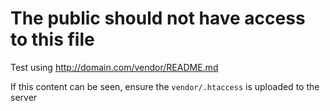 <h1>The public should not have access to this file</h1>

Test using http://domain.com/vendor/README.md

If this content can be seen, ensure the `vendor/.htaccess` is uploaded to the server